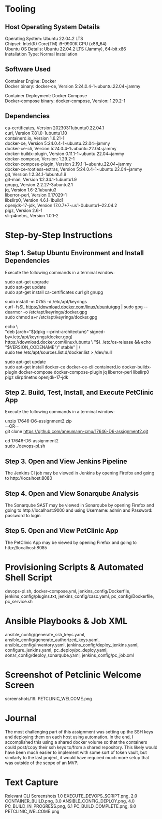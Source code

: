 # Tooling  

## Host Operating System Details ##  
Operating System: Ubuntu 22.04.2 LTS  
Chipset: Intel(R) Core(TM) i9-9900K CPU (x86_64)  
Ubuntu OS Details: Ubuntu 22.04.2 LTS (Jammy), 64-bit x86  
Installation Type: Normal Installation
  
## Software Used ##  
Container Engine: Docker  
Docker binary: docker-ce, Version 5:24.0.4-1~ubuntu.22.04~jammy  
  
Container Deployment: Docker Compose  
Docker-compose binary: docker-compose, Version: 1.29.2-1  
  
## Dependencies ## 
ca-certificates, Version 20230311ubuntu0.22.04.1  
curl, Version 7.81.0-1ubuntu1.10  
containerd.io, Version 1.6.21-1  
docker-ce, Version 5:24.0.4-1\~ubuntu.22.04\~jammy  
docker-ce-cli, Version 5:24.0.4-1\~ubuntu.22.04\~jammy  
docker-buildx-plugin, Version 0.11.1-1\~ubuntu.22.04\~jammy  
docker-compose, Version: 1.29.2-1  
docker-compose-plugin, Version 2.19.1-1\~ubuntu.22.04\~jammy  
docker-ce-rootless-extras, Version 5:24.0.4-1\~ubuntu.22.04\~jammy  
git, Version 1:2.34.1-1ubuntu1.9  
git-man, Version 1:2.34.1-1ubuntu1.9  
gnupg, Version 2.2.27-3ubuntu2.1  
jq, Version 1.6-2.1ubuntu3  
liberror-perl, Version 0.17029-1  
libslirp0, Version 4.6.1-1build1  
openjdk-17-jdk, Version 17.0.7+7\~us1-0ubuntu1\~22.04.2  
pigz, Version 2.6-1  
slirp4netns, Version 1.0.1-2  

# Step-by-Step Instructions  
## Step 1. Setup Ubuntu Environment and Install Dependencies ##
Execute the following commands in a terminal window:  

sudo apt-get upgrade  
sudo apt-get update  
sudo apt-get install ca-certificates curl git gnupg  

sudo install -m 0755 -d /etc/apt/keyrings  
curl -fsSL https://download.docker.com/linux/ubuntu/gpg | sudo gpg --dearmor -o /etc/apt/keyrings/docker.gpg  
sudo chmod a+r /etc/apt/keyrings/docker.gpg  

echo \  
  "deb [arch="$(dpkg --print-architecture)" signed-by=/etc/apt/keyrings/docker.gpg] https://download.docker.com/linux/ubuntu \  
  "$(. /etc/os-release && echo "$VERSION_CODENAME")" stable" | \  
  sudo tee /etc/apt/sources.list.d/docker.list > /dev/null  
  
sudo apt-get update   
sudo apt-get install docker-ce docker-ce-cli containerd.io docker-buildx-plugin docker-compose docker-compose-plugin jq liberror-perl libslirp0 pigz slirp4netns openjdk-17-jdk  
  
## Step 2. Build, Test, Install, and Execute PetClinic App ##
Execute the following commands in a terminal window:  

unzip 17646-D6-assignment2.zip  
--OR--  
git clone https://github.com/aneumann-cmu/17646-D6-assignment2.git  
  
cd 17646-D6-assignment2  
sudo ./devops-pl.sh  

## Step 3. Open and View Jenkins Pipeline ##
The Jenkins CI job may be viewed in Jenkins by opening Firefox and going to http://localhost:8080

## Step 4. Open and View Sonarqube Analysis ##
The Sonarqube SAST may be viewed in Sonarqube by opening Firefox and going to http://localhost:9000 and using Username: admin and Password: password to login

## Step 5. Open and View PetClinic App ##
The PetClinic App may be viewed by opening Firefox and going to http://localhost:8085  

# Provisioning Scripts & Automated Shell Script
devops-pl.sh, docker-compose.yml, jenkins_config/Dockerfile, jenkins_config/plugins.txt, jenkins_config/casc.yaml, pc_config/Dockerfile, pc_service.sh

# Ansible Playbooks & Job XML
ansible_config/generate_ssh_keys.yaml, ansible_config/generate_authorized_keys.yaml, ansible_config/inventory.yaml, jenkins_config/deploy_jenkins.yaml, configure_jenkins.yaml,
pc_deploy/pc_deploy.yaml, sonar_config/deploy_sonarqube.yaml, jenkins_config/pc_job.xml

# Screenshot of Petclinic Welcome Screen
screenshots/19. PETCLINIC_WELCOME.png

# Journal  
The most challenging part of this assignment was setting up the SSH keys and deploying them on each host using automation. In the end, I accomplished this using a shared docker volume so that the containers could post/copy their ssh keys to/from a shared repository. This likely would have been much easier to implement with some sort of token vault, but similarly to the last project, it would have required much more setup that was outside of the scope of an MVP. 

# Text Capture
Relevant CLI Screenshots  1.0 EXECUTE_DEVOPS_SCRIPT.png, 2.0 CONTAINER_BUILD.png, 3.0 ANSIBLE_CONFIG_DEPLOY.png, 4.0 PC_BUILD_IN_PROGRESS.png, 6.1 PC_BUILD_COMPLETE.png, 9.0 PETCLINIC_WELCOME.png

